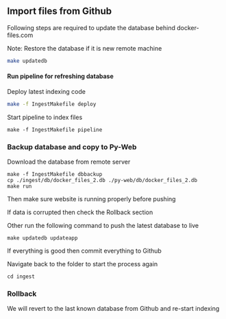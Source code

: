 ## Import files from Github

Following steps are required to update the database behind docker-files.com

Note: Restore the database if it is new remote machine

```bash
make updatedb
```

#### Run pipeline for refreshing database

Deploy latest indexing code

```bash
make -f IngestMakefile deploy
```

Start pipeline to index files

```
make -f IngestMakefile pipeline
```

### Backup database and copy to Py-Web

Download the database from remote server

```
make -f IngestMakefile dbbackup
cp ./ingest/db/docker_files_2.db ./py-web/db/docker_files_2.db
make run
```

Then make sure website is running properly before pushing

If data is corrupted then check the Rollback section

Other run the following command to push the latest database to live

```
make updatedb updateapp
```

If everything is good then commit everything to Github

Navigate back to the folder to start the process again

```
cd ingest
```

### Rollback

We will revert to the last known database from Github and re-start indexing

